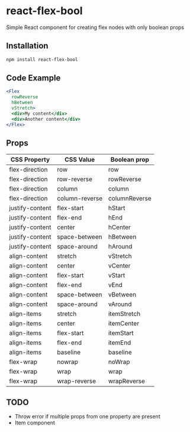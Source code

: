 react-flex-bool
====================

Simple React component for creating flex nodes with only boolean props

## Installation
```sh
npm install react-flex-bool
```
## Code Example

```jsx
<Flex
  rowReverse
  hBetween
  vStretch>
  <div>My content</div>
  <div>Another content</div>
</Flex>
```
## Props
| CSS Property | CSS Value | Boolean prop |
| --- | --- | --- |
| flex-direction | row | row |
| flex-direction | row-reverse | rowReverse |
| flex-direction | column | column |
| flex-direction | column-reverse | columnReverse |
| justify-content | flex-start | hStart |
| justify-content | flex-end | hEnd |
| justify-content | center | hCenter |
| justify-content | space-between | hBetween |
| justify-content | space-around | hAround |
| align-content | stretch | vStretch |
| align-content | center | vCenter |
| align-content | flex-start | vStart |
| align-content | flex-end | vEnd |
| align-content | space-between | vBetween |
| align-content | space-around | vAround |
| align-items | stretch | itemStretch |
| align-items | center | itemCenter |
| align-items | flex-start | itemStart |
| align-items | flex-end | itemEnd |
| align-items | baseline | baseline |
| flex-wrap | nowrap | noWrap |
| flex-wrap | wrap | wrap |
| flex-wrap | wrap-reverse | wrapReverse |

## TODO
  - Throw error if multiple props from one property are present
  - Item component
